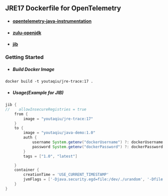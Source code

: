 ## JRE17 Dockerfile for OpenTelemetry

* #### [opentelemetry-java-instrumentation](https://github.com/open-telemetry/opentelemetry-java-instrumentation)
* #### [zulu-openjdk](https://hub.docker.com/r/azul/zulu-openjdk)
* #### [jib](https://github.com/GoogleContainerTools/jib)

### Getting Started

* ##### Build Docker Image

```shell
docker build -t youtaqiu/jre-trace:17 .
```


* ##### Usage(Example for JIB)

```groovy
jib {
//    allowInsecureRegistries = true
    from {
        image = "youtaqiu/jre-trace:17"
    }
    to {
        image = "youtaqiu/java-demo:1.0"
        auth {
            username System.getenv("dockerUsername") ?: dockerUsername
            password System.getenv("dockerPassword") ?: dockerPassword
        }
        tags = ["1.0", "latest"]

    }
    container {
        creationTime = 'USE_CURRENT_TIMESTAMP'
        jvmFlags = ['-Djava.security.egd=file:/dev/./urandom', '-Dfile.encoding=utf-8', '-Duser.timezone=GMT+08', '--add-opens=java.base/java.lang.reflect=ALL-UNNAMED', '-Xshare:off', '-javaagent:/opentelemetry.jar']
    }
}
```
